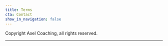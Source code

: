 ```yaml
---
title: Terms
cta: Contact
show_in_navigation: false
---
```


Copyright Axel Coaching, all rights reserved.

---